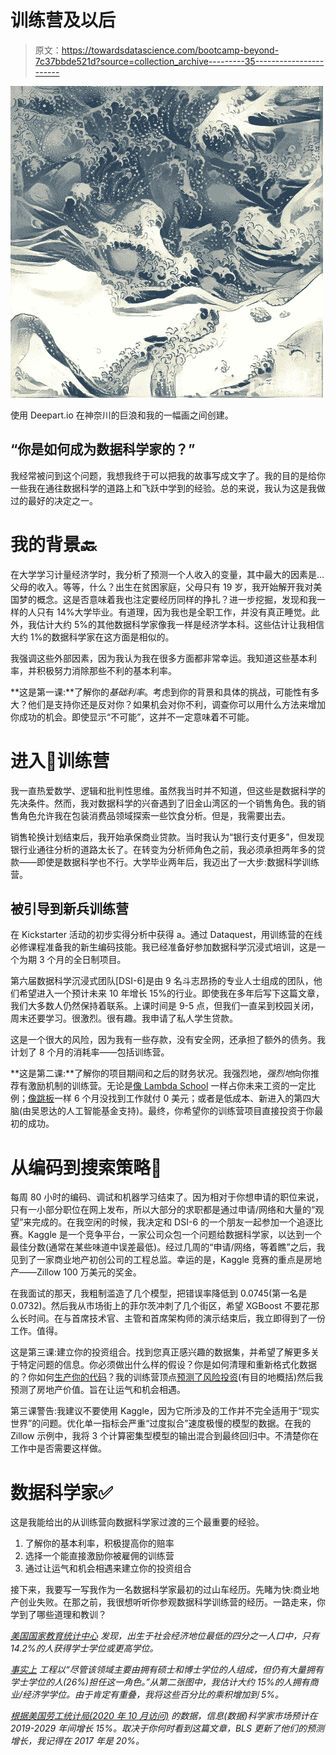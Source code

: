 # 训练营及以后

> 原文：<https://towardsdatascience.com/bootcamp-beyond-7c37bbde521d?source=collection_archive---------35----------------------->

![](img/9832948226292eee252ebde1b2b07e2a.png)

使用 Deepart.io 在神奈川的巨浪和我的一幅画之间创建。

## “你是如何成为数据科学家的？”

我经常被问到这个问题，我想我终于可以把我的故事写成文字了。我的目的是给你一些我在通往数据科学的道路上和飞跃中学到的经验。总的来说，我认为这是我做过的最好的决定之一。

# 我的背景🔙

在大学学习计量经济学时，我分析了预测一个人收入的变量，其中最大的因素是…父母的收入。等等，什么？出生在贫困家庭，父母只有 19 岁，我开始解开我对美国梦的概念。这是否意味着我也注定要经历同样的挣扎？进一步挖掘，发现和我一样的人只有 14%大学毕业。有道理，因为我也是全职工作，并没有真正睡觉。此外，我估计大约 5%的其他数据科学家像我一样是经济学本科。这些估计让我相信大约 1%的数据科学家在这方面是相似的。

我强调这些外部因素，因为我认为我在很多方面都非常幸运。我知道这些基本利率，并积极努力消除那些不利的基本利率。

**这是第一课:**了解你的*基础利率*。考虑到你的背景和具体的挑战，可能性有多大？他们是支持你还是反对你？如果机会对你不利，调查你可以用什么方法来增加你成功的机会。即使显示“不可能”，这并不一定意味着不可能。

# 进入🥾训练营

我一直热爱数学、逻辑和批判性思维。虽然我当时并不知道，但这些是数据科学的先决条件。然而，我对数据科学的兴奋遇到了旧金山湾区的一个销售角色。我的销售角色允许我在包装消费品领域探索一些饮食分析。但是，我需要出去。

销售轮换计划结束后，我开始承保商业贷款。当时我认为“银行支付更多”，但发现银行业通往分析的道路太长了。在转变为分析师角色之前，我必须承担两年多的贷款——即使是数据科学也不行。大学毕业两年后，我迈出了一大步:数据科学训练营。

## 被引导到新兵训练营

在 Kickstarter 活动的初步实得分析中获得 a。通过 Dataquest，用训练营的在线必修课程准备我的新生编码技能。我已经准备好参加数据科学沉浸式培训，这是一个为期 3 个月的全日制项目。

第六届数据科学沉浸式团队[DSI-6]是由 9 名斗志昂扬的专业人士组成的团队，他们希望进入一个预计未来 10 年增长 15%的行业。即使我在多年后写下这篇文章，我们大多数人仍然保持着联系。上课时间是 9-5 点，但我们一直呆到校园关闭，周末还要学习。很激烈。很有趣。我申请了私人学生贷款。

这是一个很大的风险，因为我有一些存款，没有安全网，还承担了额外的债务。我计划了 8 个月的消耗率——包括训练营。

**这是第二课:**了解你的项目期间和之后的财务状况。我强烈地，*强烈地*向你推荐有激励机制的训练营。无论是[像 Lambda School](https://lambdaschool.com/courses/data-science) 一样占你未来工资的一定比例；[像跳板](https://www.springboard.com/courses/data-science-career-track/)一样 6 个月没找到工作就付 0 美元；或者是低成本、新进入的第四大脑(由吴恩达的人工智能基金支持)。最终，你希望你的训练营项目直接投资于你最初的成功。

# 从编码到搜索策略💼

每周 80 小时的编码、调试和机器学习结束了。因为相对于你想申请的职位来说，只有一小部分职位在网上发布，所以大部分的求职都是通过申请/网络和大量的“观望”来完成的。在我空闲的时候，我决定和 DSI-6 的一个朋友一起参加一个追逐比赛。Kaggle 是一个竞争平台，一家公司众包一个问题给数据科学家，以达到一个最佳分数(通常在某些味道中误差最低)。经过几周的“申请/网络，等着瞧”之后，我见到了一家商业地产初创公司的工程总监。幸运的是，Kaggle 竞赛的重点是房地产——Zillow 100 万美元的奖金。

在我面试的那天，我粗制滥造了几个模型，把错误率降低到 0.0745(第一名是 0.0732)。然后我从市场街上的菲尔茨冲刺了几个街区，希望 XGBoost 不要花那么长时间。在与首席技术官、主管和首席架构师的演示结束后，我立即得到了一份工作。值得。

这是第三课:建立你的投资组合。找到您真正感兴趣的数据集，并希望了解更多关于特定问题的信息。你必须做出什么样的假设？你是如何清理和重新格式化数据的？你如何[生产你的代码](https://www.anaconda.com/blog/productionizing-and-deploying-data-science-projects)？我的训练营顶点[预测了风险投资](/predicting-the-venture-capital-landscape-4e3496f8b92f)(有目的地概括)然后我预测了房地产价值。旨在让运气和机会相遇。

第三课警告:我建议不要使用 Kaggle，因为它所涉及的工作并不完全适用于“现实世界”的问题。优化单一指标会严重“过度拟合”速度极慢的模型的数据。在我的 Zillow 示例中，我将 3 个计算密集型模型的输出混合到最终回归中。不清楚你在工作中是否需要这样做。

# 数据科学家✅

这是我能给出的从训练营向数据科学家过渡的三个最重要的经验。

1.  了解你的基本利率，积极提高你的赔率
2.  选择一个能直接激励你被雇佣的训练营
3.  通过让运气和机会相遇来建立你的投资组合

接下来，我要写一写我作为一名数据科学家最初的过山车经历。先睹为快:商业地产创业失败。在那之前，我很想听听你参观数据科学训练营的经历。一路走来，你学到了哪些道理和教训？

[*美国国家教育统计中心*](https://nces.ed.gov/programs/digest/d14/tables/dt14_104.91.asp) *发现，出生于社会经济地位最低的四分之一人口中，只有 14.2%的人获得学士学位或更高学位。*

[*事实上*](https://medium.com/indeed-engineering/where-do-data-scientists-come-from-fc526023ace) *工程以“尽管该领域主要由拥有硕士和博士学位的人组成，但仍有大量拥有学士学位的人(26%)担任这一角色。”从第二张图中，我估计大约 15%的人拥有商业/经济学学位。由于肯定有重叠，我将这些百分比的乘积增加到 5%。*

[*根据美国劳工统计局(2020 年 10 月访问)*](https://www.bls.gov/OOH/computer-and-information-technology/computer-and-information-research-scientists.htm) *的数据，信息(数据)科学家市场预计在 2019-2029 年间增长 15%。取决于你何时看到这篇文章，BLS 更新了他们的预测增长，我记得在 2017 年是 20%。*